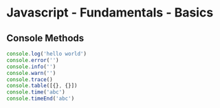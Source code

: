 # Javascript - Fundamentals - Basics

## Console Methods

```javascript
console.log('hello world')
console.error('')
console.info('')
console.warn('')
console.trace()
console.table([{}, {}])
console.time('abc')
console.timeEnd('abc')
```
